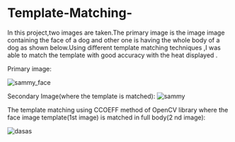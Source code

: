 # Template-Matching-

In this project,two images are taken.The primary image is the image image containing the face of a dog and other one is having the whole body of a dog as shown below.Using different template matching techniques ,I was able to match the template with good accuracy with the heat displayed .

Primary image:

![sammy_face](https://user-images.githubusercontent.com/58786895/87224181-ae9e1200-c3a0-11ea-97e4-7919aa90c6d8.jpg)

Secondary Image(where the template is matched):
![sammy](https://user-images.githubusercontent.com/58786895/87224199-d0979480-c3a0-11ea-8542-587e3e055572.jpg)

The template matching using CCOEFF method of OpenCV library where the face image template(1st image) is matched in full body(2 nd image):

![dasas](https://user-images.githubusercontent.com/58786895/87532233-748a8400-c6b0-11ea-9486-76e9dc31241a.png)

